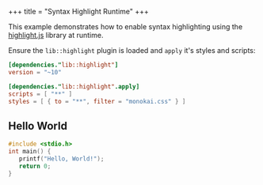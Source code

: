 +++
title = "Syntax Highlight Runtime"
+++

This example demonstrates how to enable syntax highlighting using the [highlight.js][] library at runtime.

Ensure the `lib::highlight` plugin is loaded and `apply` it's styles and scripts:

```toml
[dependencies."lib::highlight"]
version = "~10"

[dependencies."lib::highlight".apply]
scripts = [ "**" ]
styles = [ { to = "**", filter = "monokai.css" } ]
```

## Hello World

```c
#include <stdio.h>
int main() {
   printf("Hello, World!");
   return 0;
}
```

[highlight.js]: https://highlightjs.org/

